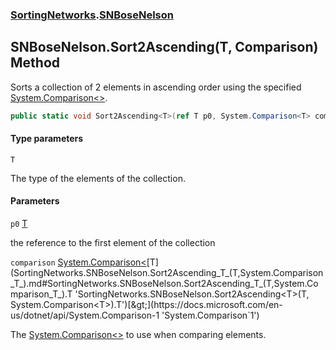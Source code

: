 ### [SortingNetworks](SortingNetworks.md 'SortingNetworks').[SNBoseNelson](SortingNetworks.SNBoseNelson.md 'SortingNetworks.SNBoseNelson')

## SNBoseNelson.Sort2Ascending<T>(T, Comparison<T>) Method

Sorts a collection of 2 elements in ascending order using the specified [System.Comparison&lt;&gt;](https://docs.microsoft.com/en-us/dotnet/api/System.Comparison-1 'System.Comparison`1').

```csharp
public static void Sort2Ascending<T>(ref T p0, System.Comparison<T> comparison);
```
#### Type parameters

<a name='SortingNetworks.SNBoseNelson.Sort2Ascending_T_(T,System.Comparison_T_).T'></a>

`T`

The type of the elements of the collection.
#### Parameters

<a name='SortingNetworks.SNBoseNelson.Sort2Ascending_T_(T,System.Comparison_T_).p0'></a>

`p0` [T](SortingNetworks.SNBoseNelson.Sort2Ascending_T_(T,System.Comparison_T_).md#SortingNetworks.SNBoseNelson.Sort2Ascending_T_(T,System.Comparison_T_).T 'SortingNetworks.SNBoseNelson.Sort2Ascending<T>(T, System.Comparison<T>).T')

the reference to the first element of the collection

<a name='SortingNetworks.SNBoseNelson.Sort2Ascending_T_(T,System.Comparison_T_).comparison'></a>

`comparison` [System.Comparison&lt;](https://docs.microsoft.com/en-us/dotnet/api/System.Comparison-1 'System.Comparison`1')[T](SortingNetworks.SNBoseNelson.Sort2Ascending_T_(T,System.Comparison_T_).md#SortingNetworks.SNBoseNelson.Sort2Ascending_T_(T,System.Comparison_T_).T 'SortingNetworks.SNBoseNelson.Sort2Ascending<T>(T, System.Comparison<T>).T')[&gt;](https://docs.microsoft.com/en-us/dotnet/api/System.Comparison-1 'System.Comparison`1')

The [System.Comparison&lt;&gt;](https://docs.microsoft.com/en-us/dotnet/api/System.Comparison-1 'System.Comparison`1') to use when comparing elements.